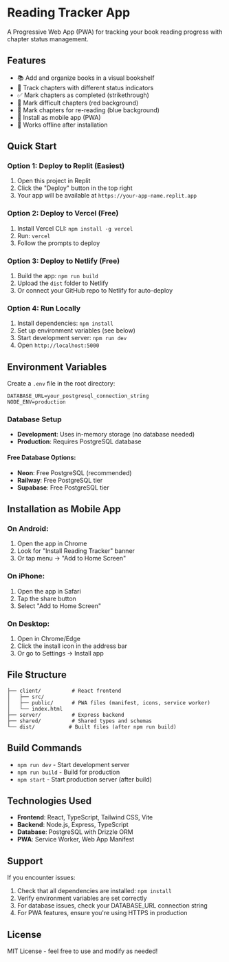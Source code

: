 # Reading Tracker App

A Progressive Web App (PWA) for tracking your book reading progress with chapter status management.

## Features

- 📚 Add and organize books in a visual bookshelf
- 📖 Track chapters with different status indicators
- ✅ Mark chapters as completed (strikethrough)
- 🔴 Mark difficult chapters (red background)
- 🔵 Mark chapters for re-reading (blue background)
- 📱 Install as mobile app (PWA)
- 🔄 Works offline after installation

## Quick Start

### Option 1: Deploy to Replit (Easiest)
1. Open this project in Replit
2. Click the "Deploy" button in the top right
3. Your app will be available at `https://your-app-name.replit.app`

### Option 2: Deploy to Vercel (Free)
1. Install Vercel CLI: `npm install -g vercel`
2. Run: `vercel`
3. Follow the prompts to deploy

### Option 3: Deploy to Netlify (Free)
1. Build the app: `npm run build`
2. Upload the `dist` folder to Netlify
3. Or connect your GitHub repo to Netlify for auto-deploy

### Option 4: Run Locally
1. Install dependencies: `npm install`
2. Set up environment variables (see below)
3. Start development server: `npm run dev`
4. Open `http://localhost:5000`

## Environment Variables

Create a `.env` file in the root directory:

```
DATABASE_URL=your_postgresql_connection_string
NODE_ENV=production
```

### Database Setup
- **Development**: Uses in-memory storage (no database needed)
- **Production**: Requires PostgreSQL database

#### Free Database Options:
- **Neon**: Free PostgreSQL (recommended)
- **Railway**: Free PostgreSQL tier
- **Supabase**: Free PostgreSQL tier

## Installation as Mobile App

### On Android:
1. Open the app in Chrome
2. Look for "Install Reading Tracker" banner
3. Or tap menu → "Add to Home Screen"

### On iPhone:
1. Open the app in Safari
2. Tap the share button
3. Select "Add to Home Screen"

### On Desktop:
1. Open in Chrome/Edge
2. Click the install icon in the address bar
3. Or go to Settings → Install app

## File Structure

```
├── client/          # React frontend
│   ├── src/
│   ├── public/      # PWA files (manifest, icons, service worker)
│   └── index.html
├── server/          # Express backend
├── shared/          # Shared types and schemas
└── dist/           # Built files (after npm run build)
```

## Build Commands

- `npm run dev` - Start development server
- `npm run build` - Build for production
- `npm start` - Start production server (after build)

## Technologies Used

- **Frontend**: React, TypeScript, Tailwind CSS, Vite
- **Backend**: Node.js, Express, TypeScript
- **Database**: PostgreSQL with Drizzle ORM
- **PWA**: Service Worker, Web App Manifest

## Support

If you encounter issues:
1. Check that all dependencies are installed: `npm install`
2. Verify environment variables are set correctly
3. For database issues, check your DATABASE_URL connection string
4. For PWA features, ensure you're using HTTPS in production

## License

MIT License - feel free to use and modify as needed!